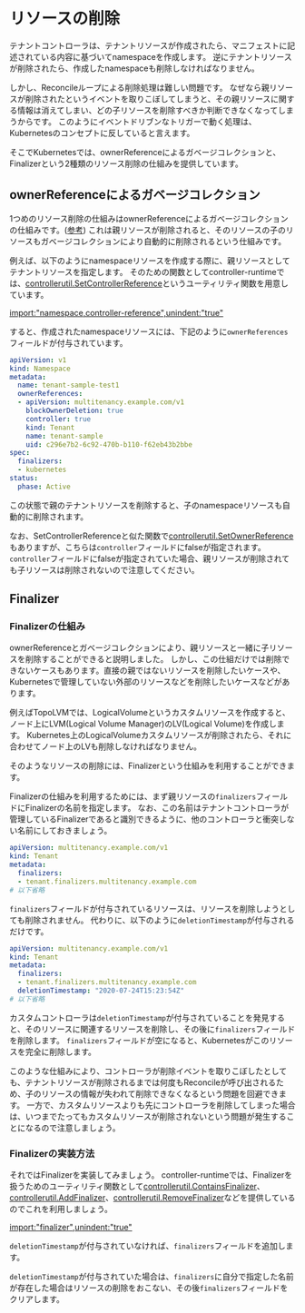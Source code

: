 # リソースの削除

テナントコントローラは、テナントリソースが作成されたら、マニフェストに記述されている内容に基づいてnamespaceを作成します。
逆にテナントリソースが削除されたら、作成したnamespaceも削除しなければなりません。

しかし、Reconcileループによる削除処理は難しい問題です。
なぜなら親リソースが削除されたというイベントを取りこぼしてしまうと、その親リソースに関する情報は消えてしまい、どの子リソースを削除すべきか判断できなくなってしまうからです。
このようにイベントドリブンなトリガーで動く処理は、Kubernetesのコンセプトに反していると言えます。

そこでKubernetesでは、ownerReferenceによるガベージコレクションと、Finalizerという2種類のリソース削除の仕組みを提供しています。

## ownerReferenceによるガベージコレクション

1つめのリソース削除の仕組みはownerReferenceによるガベージコレクションの仕組みです。([参考](https://kubernetes.io/docs/concepts/workloads/controllers/garbage-collection/))
これは親リソースが削除されると、そのリソースの子のリソースもガベージコレクションにより自動的に削除されるという仕組みです。

例えば、以下のようにnamespaceリソースを作成する際に、親リソースとしてテナントリソースを指定します。
そのための関数としてcontroller-runtimeでは、[controllerutil.SetControllerReference](https://pkg.go.dev/sigs.k8s.io/controller-runtime/pkg/controller/controllerutil?tab=doc#SetControllerReference)というユーティリティ関数を用意しています。

[import:"namespace,controller-reference",unindent:"true"](../../codes/tenant/controllers/tenant_controller.go)

すると、作成されたnamespaceリソースには、下記のように`ownerReferences`フィールドが付与されています。

```yaml
apiVersion: v1
kind: Namespace
metadata:
  name: tenant-sample-test1
  ownerReferences:
  - apiVersion: multitenancy.example.com/v1
    blockOwnerDeletion: true
    controller: true
    kind: Tenant
    name: tenant-sample
    uid: c296e7b2-6c92-470b-b110-f62eb43b2bbe
spec:
  finalizers:
  - kubernetes
status:
  phase: Active
```

この状態で親のテナントリソースを削除すると、子のnamespaceリソースも自動的に削除されます。

なお、SetControllerReferenceと似た関数で[controllerutil.SetOwnerReference](https://pkg.go.dev/sigs.k8s.io/controller-runtime/pkg/controller/controllerutil?tab=doc#SetOwnerReference)もありますが、こちらは`controller`フィールドにfalseが指定されます。
`controller`フィールドにfalseが指定されていた場合、親リソースが削除されても子リソースは削除されないので注意してください。

## Finalizer

### Finalizerの仕組み

ownerReferenceとガベージコレクションにより、親リソースと一緒に子リソースを削除することができると説明しました。
しかし、この仕組だけでは削除できないケースもあります。直接の親ではないリソースを削除したいケースや、Kubernetesで管理していない外部のリソースなどを削除したいケースなどがあります。

例えばTopoLVMでは、LogicalVolumeというカスタムリソースを作成すると、ノード上にLVM(Logical Volume Manager)のLV(Logical Volume)を作成します。
Kubernetes上のLogicalVolumeカスタムリソースが削除されたら、それに合わせてノード上のLVも削除しなければなりません。

そのようなリソースの削除には、Finalizerという仕組みを利用することができます。

Finalizerの仕組みを利用するためには、まず親リソースの`finalizers`フィールドにFinalizerの名前を指定します。
なお、この名前はテナントコントローラが管理しているFinalizerであると識別できるように、他のコントローラと衝突しない名前にしておきましょう。

```yaml
apiVersion: multitenancy.example.com/v1
kind: Tenant
metadata:
  finalizers:
  - tenant.finalizers.multitenancy.example.com
# 以下省略
```

`finalizers`フィールドが付与されているリソースは、リソースを削除しようとしても削除されません。
代わりに、以下のように`deletionTimestamp`が付与されるだけです。

```yaml
apiVersion: multitenancy.example.com/v1
kind: Tenant
metadata:
  finalizers:
  - tenant.finalizers.multitenancy.example.com
  deletionTimestamp: "2020-07-24T15:23:54Z"
# 以下省略
```

カスタムコントローラは`deletionTimestamp`が付与されていることを発見すると、そのリソースに関連するリソースを削除し、その後に`finalizers`フィールドを削除します。
`finalizers`フィールドが空になると、Kubernetesがこのリソースを完全に削除します。

このような仕組みにより、コントローラが削除イベントを取りこぼしたとしても、テナントリソースが削除されるまでは何度もReconcileが呼び出されるため、子のリソースの情報が失われて削除できなくなるという問題を回避できます。
一方で、カスタムリソースよりも先にコントローラを削除してしまった場合は、いつまでたってもカスタムリソースが削除されないという問題が発生することになるので注意しましょう。

### Finalizerの実装方法

それではFinalizerを実装してみましょう。
controller-runtimeでは、Finalizerを扱うためのユーティリティ関数として[controllerutil.ContainsFinalizer](https://pkg.go.dev/sigs.k8s.io/controller-runtime/pkg/controller/controllerutil?tab=doc#ContainsFinalizer)、[controllerutil.AddFinalizer](https://pkg.go.dev/sigs.k8s.io/controller-runtime/pkg/controller/controllerutil?tab=doc#AddFinalizer)、[controllerutil.RemoveFinalizer](https://pkg.go.dev/sigs.k8s.io/controller-runtime/pkg/controller/controllerutil?tab=doc#RemoveFinalizer)などを提供しているのでこれを利用しましょう。

[import:"finalizer",unindent:"true"](../../codes/tenant/controllers/tenant_controller.go)

`deletionTimestamp`が付与されていなければ、`finalizers`フィールドを追加します。

`deletionTimestamp`が付与されていた場合は、`finalizers`に自分で指定した名前が存在した場合はリソースの削除をおこない、その後`finalizers`フィールドをクリアします。

